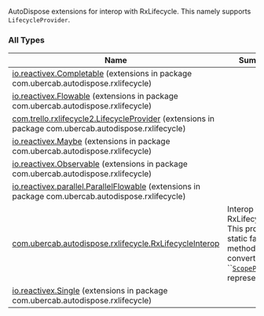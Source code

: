 

AutoDispose extensions for interop with RxLifecycle. This namely supports `LifecycleProvider`.

### All Types

| Name | Summary |
|---|---|
| [io.reactivex.Completable](../com.ubercab.autodispose.rxlifecycle/io.reactivex.-completable/index.md) (extensions in package com.ubercab.autodispose.rxlifecycle) |  |
| [io.reactivex.Flowable](../com.ubercab.autodispose.rxlifecycle/io.reactivex.-flowable/index.md) (extensions in package com.ubercab.autodispose.rxlifecycle) |  |
| [com.trello.rxlifecycle2.LifecycleProvider](../com.ubercab.autodispose.rxlifecycle/com.trello.rxlifecycle2.-lifecycle-provider/index.md) (extensions in package com.ubercab.autodispose.rxlifecycle) |  |
| [io.reactivex.Maybe](../com.ubercab.autodispose.rxlifecycle/io.reactivex.-maybe/index.md) (extensions in package com.ubercab.autodispose.rxlifecycle) |  |
| [io.reactivex.Observable](../com.ubercab.autodispose.rxlifecycle/io.reactivex.-observable/index.md) (extensions in package com.ubercab.autodispose.rxlifecycle) |  |
| [io.reactivex.parallel.ParallelFlowable](../com.ubercab.autodispose.rxlifecycle/io.reactivex.parallel.-parallel-flowable/index.md) (extensions in package com.ubercab.autodispose.rxlifecycle) |  |
| [com.ubercab.autodispose.rxlifecycle.RxLifecycleInterop](../com.ubercab.autodispose.rxlifecycle/-rx-lifecycle-interop/index.md) | Interop for RxLifecycle. This provides static factory methods to convert s into ``[`ScopeProvider`](#) representations.  |
| [io.reactivex.Single](../com.ubercab.autodispose.rxlifecycle/io.reactivex.-single/index.md) (extensions in package com.ubercab.autodispose.rxlifecycle) |  |
